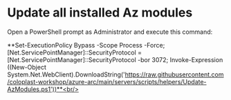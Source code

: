 # Update all installed Az modules

Open a PowerShell prompt as Administrator and execute this command:<br/>

**Set-ExecutionPolicy Bypass -Scope Process -Force; [Net.ServicePointManager]::SecurityProtocol = [Net.ServicePointManager]::SecurityProtocol -bor 3072; Invoke-Expression ((New-Object System.Net.WebClient).DownloadString('https://raw.githubusercontent.com/coloplast-workshop/azure-arc/main/servers/scripts/helpers/Update-AzModules.ps1'))**<br/>